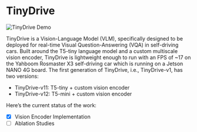 # TinyDrive
![TinyDrive Demo](Media/TinyDrive_v11.gif)

TinyDrive is a Vision-Language Model (VLM), specifically designed to be deployed for real-time Visual Question-Answering (VQA) in self-driving cars. Built around the T5-tiny language model and a custom multiscale vision encoder, TinyDrive is lightweight enough to run with an FPS of ~17 on the Yahboom Rosmaster X3 self-driving car which is running on a Jetson NANO 4G board. The first generation of TinyDrive, i.e., TinyDrive-v1, has two versions:
- TinyDrive-v11: T5-tiny + custom vision encoder
- TinyDrive-v12: T5-mini + custom vision encoder






Here’s the current status of the work:

- [x] Vision Encoder Implementation
- [ ] Ablation Studies  
